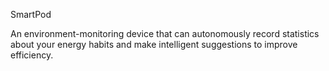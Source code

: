 SmartPod

An environment-monitoring device that can autonomously record statistics about your energy habits and make intelligent suggestions to 
improve efficiency. 
